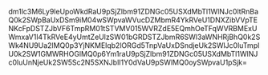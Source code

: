 dm1lc3M6Ly9leUpoWkdRaU9pSjZlbm91ZDNGc05USXdMbTl1WlNJc0ltRnBaQ0k2SWpBaUxDSm9iM04wSWpvaWVucDZMbmR4YkRVeU1DNXZibVVpTENKcFpDSTZJbVF6TmpRM01tSTVMV015WVRZdE5EQmhOeTFqWVRBMExUWmxaV1l4TkRVeE4yUmtZeUlzSW01bGRDSTZJbmR6SWl3aWNHRjBhQ0k2SWk4NU9Ua2lMQ0p3YjNKMElqb2lORGd5TnpVaUxDSndjeUk2SWlJc0luTmplU0k2SW1GMWRHOGlMQ0p6Ym1raU9pSjZlbm91ZDNGc05USXdMbTl1WlNJc0luUnNjeUk2SW5Sc2N5SXNJblI1Y0dVaU9pSWlMQ0oySWpvaU1pSjk=
